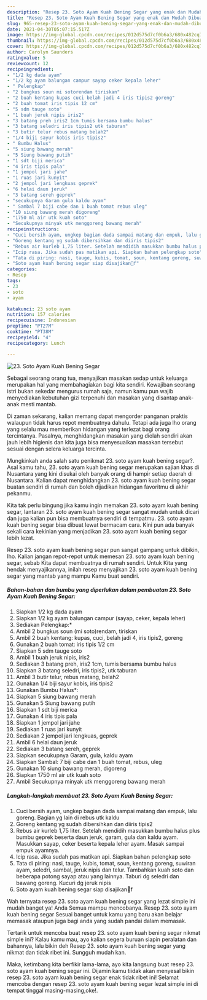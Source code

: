 ```yaml
---
description: "Resep 23. Soto Ayam Kuah Bening Segar yang enak dan Mudah Dibuat"
title: "Resep 23. Soto Ayam Kuah Bening Segar yang enak dan Mudah Dibuat"
slug: 965-resep-23-soto-ayam-kuah-bening-segar-yang-enak-dan-mudah-dibuat
date: 2021-04-30T05:07:15.517Z
image: https://img-global.cpcdn.com/recipes/012d575d7cf0b6a3/680x482cq70/23-soto-ayam-kuah-bening-segar-foto-resep-utama.jpg
thumbnail: https://img-global.cpcdn.com/recipes/012d575d7cf0b6a3/680x482cq70/23-soto-ayam-kuah-bening-segar-foto-resep-utama.jpg
cover: https://img-global.cpcdn.com/recipes/012d575d7cf0b6a3/680x482cq70/23-soto-ayam-kuah-bening-segar-foto-resep-utama.jpg
author: Carolyn Saunders
ratingvalue: 5
reviewcount: 12
recipeingredient:
- "1/2 kg dada ayam"
- "1/2 kg ayam balungan campur sayap ceker kepala leher"
- " Pelengkap"
- "2 bungkus soun mi sotorendam tiriskan"
- "2 buah kentang kupas cuci belah jadi 4 iris tipis2 goreng"
- "2 buah tomat iris tipis 12 cm"
- "5 sdm tauge soto"
- "1 buah jeruk nipis iris2"
- "3 batang preh iris2 1cm tumis bersama bumbu halus"
- "3 batang seledri iris tipis2 utk taburan"
- "3 butir telur rebus matang belah2"
- "1/4 biji sayur kobis iris tipis2"
- " Bumbu Halus"
- "5 siung bawang merah"
- "5 Siung bawang putih"
- "1 sdt biji merica"
- "4 iris tipis pala"
- "1 jempol jari jahe"
- "1 ruas jari kunyit"
- "2 jempol jari lengkuas geprek"
- "6 helai daun jeruk"
- "3 batang sereh geprek"
- "secukupnya Garam gula kaldu ayam"
- " Sambal 7 biji cabe dan 1 buah tomat rebus uleg"
- "10 siung bawang merah digoreng"
- "1750 ml air utk kuah soto"
- "Secukupnya minyak utk menggoreng bawang merah"
recipeinstructions:
- "Cuci bersih ayam, ungkep bagian dada sampai matang dan empuk, lalu goreng. Bagian yg lain di rebus utk kaldu"
- "Goreng kentang yg sudah dibersihkan dan diiris tipis2"
- "Rebus air kurleb 1,75 liter. Setelah mendidih masukkan bumbu halus plus bumbu geprek beserta daun jeruk, garam, gula dan kaldu ayam. Masukkan sayap, ceker beserta kepala leher ayam. Masak sampai empuk ayamnya."
- "Icip rasa. Jika sudah pas matikan api. Siapkan bahan pelengkap soto"
- "Tata di piring: nasi, tauge, kubis, tomat, soun, kentang goreng, suwiran ayam, seledri, sambal, jeruk nipis dan telur. Tambahkan kuah soto dan beberapa potong sayap atau yang lainnya. Taburi dg seledri dan bawang goreng. Kucuri dg jeruk nipis"
- "Soto ayam kuah bening segar siap disajikan🥰f"
categories:
- Resep
tags:
- 23
- soto
- ayam

katakunci: 23 soto ayam 
nutrition: 157 calories
recipecuisine: Indonesian
preptime: "PT27M"
cooktime: "PT38M"
recipeyield: "4"
recipecategory: Lunch

---
```



![23. Soto Ayam Kuah Bening Segar](https://img-global.cpcdn.com/recipes/012d575d7cf0b6a3/680x482cq70/23-soto-ayam-kuah-bening-segar-foto-resep-utama.jpg)

Sebagai seorang orang tua, menyajikan masakan sedap untuk keluarga merupakan hal yang membahagiakan bagi kita sendiri. Kewajiban seorang istri bukan sekedar mengurus rumah saja, namun kamu pun wajib menyediakan kebutuhan gizi terpenuhi dan masakan yang disantap anak-anak mesti mantab.

Di zaman  sekarang, kalian memang dapat mengorder panganan praktis walaupun tidak harus repot membuatnya dahulu. Tetapi ada juga lho orang yang selalu mau memberikan hidangan yang terlezat bagi orang tercintanya. Pasalnya, menghidangkan masakan yang diolah sendiri akan jauh lebih higienis dan kita juga bisa menyesuaikan masakan tersebut sesuai dengan selera keluarga tercinta. 



Mungkinkah anda salah satu penikmat 23. soto ayam kuah bening segar?. Asal kamu tahu, 23. soto ayam kuah bening segar merupakan sajian khas di Nusantara yang kini disukai oleh banyak orang di hampir setiap daerah di Nusantara. Kalian dapat menghidangkan 23. soto ayam kuah bening segar buatan sendiri di rumah dan boleh dijadikan hidangan favoritmu di akhir pekanmu.

Kita tak perlu bingung jika kamu ingin memakan 23. soto ayam kuah bening segar, lantaran 23. soto ayam kuah bening segar sangat mudah untuk dicari dan juga kalian pun bisa membuatnya sendiri di tempatmu. 23. soto ayam kuah bening segar bisa dibuat lewat bermacam cara. Kini pun ada banyak sekali cara kekinian yang menjadikan 23. soto ayam kuah bening segar lebih lezat.

Resep 23. soto ayam kuah bening segar pun sangat gampang untuk dibikin, lho. Kalian jangan repot-repot untuk memesan 23. soto ayam kuah bening segar, sebab Kita dapat membuatnya di rumah sendiri. Untuk Kita yang hendak menyajikannya, inilah resep menyajikan 23. soto ayam kuah bening segar yang mantab yang mampu Kamu buat sendiri.

<!--inarticleads1-->

##### Bahan-bahan dan bumbu yang diperlukan dalam pembuatan 23. Soto Ayam Kuah Bening Segar:

1. Siapkan 1/2 kg dada ayam
1. Siapkan 1/2 kg ayam balungan campur (sayap, ceker, kepala leher)
1. Sediakan  Pelengkap:*
1. Ambil 2 bungkus soun (mi soto)rendam, tiriskan
1. Ambil 2 buah kentang: kupas, cuci, belah jadi 4, iris tipis2, goreng
1. Gunakan 2 buah tomat: iris tipis 1/2 cm
1. Siapkan 5 sdm tauge soto
1. Ambil 1 buah jeruk nipis, iris2
1. Sediakan 3 batang preh, iris2 1cm, tumis bersama bumbu halus
1. Siapkan 3 batang seledri, iris tipis2, utk taburan
1. Ambil 3 butir telur, rebus matang, belah2
1. Gunakan 1/4 biji sayur kobis, iris tipis2
1. Gunakan  Bumbu Halus*:
1. Siapkan 5 siung bawang merah
1. Gunakan 5 Siung bawang putih
1. Siapkan 1 sdt biji merica
1. Gunakan 4 iris tipis pala
1. Siapkan 1 jempol jari jahe
1. Sediakan 1 ruas jari kunyit
1. Sediakan 2 jempol jari lengkuas, geprek
1. Ambil 6 helai daun jeruk
1. Sediakan 3 batang sereh, geprek
1. Siapkan secukupnya Garam, gula, kaldu ayam
1. Siapkan  Sambal: 7 biji cabe dan 1 buah tomat, rebus, uleg
1. Gunakan 10 siung bawang merah, digoreng
1. Siapkan 1750 ml air utk kuah soto
1. Ambil Secukupnya minyak utk menggoreng bawang merah




<!--inarticleads2-->

##### Langkah-langkah membuat 23. Soto Ayam Kuah Bening Segar:

1. Cuci bersih ayam, ungkep bagian dada sampai matang dan empuk, lalu goreng. Bagian yg lain di rebus utk kaldu
1. Goreng kentang yg sudah dibersihkan dan diiris tipis2
1. Rebus air kurleb 1,75 liter. Setelah mendidih masukkan bumbu halus plus bumbu geprek beserta daun jeruk, garam, gula dan kaldu ayam. Masukkan sayap, ceker beserta kepala leher ayam. Masak sampai empuk ayamnya.
1. Icip rasa. Jika sudah pas matikan api. Siapkan bahan pelengkap soto
1. Tata di piring: nasi, tauge, kubis, tomat, soun, kentang goreng, suwiran ayam, seledri, sambal, jeruk nipis dan telur. Tambahkan kuah soto dan beberapa potong sayap atau yang lainnya. Taburi dg seledri dan bawang goreng. Kucuri dg jeruk nipis
1. Soto ayam kuah bening segar siap disajikan🥰f




Wah ternyata resep 23. soto ayam kuah bening segar yang lezat simple ini mudah banget ya! Anda Semua mampu mencobanya. Resep 23. soto ayam kuah bening segar Sesuai banget untuk kamu yang baru akan belajar memasak ataupun juga bagi anda yang sudah pandai dalam memasak.

Tertarik untuk mencoba buat resep 23. soto ayam kuah bening segar nikmat simple ini? Kalau kamu mau, ayo kalian segera buruan siapin peralatan dan bahannya, lalu bikin deh Resep 23. soto ayam kuah bening segar yang nikmat dan tidak ribet ini. Sungguh mudah kan. 

Maka, ketimbang kita berfikir lama-lama, ayo kita langsung buat resep 23. soto ayam kuah bening segar ini. Dijamin kamu tiidak akan menyesal bikin resep 23. soto ayam kuah bening segar enak tidak ribet ini! Selamat mencoba dengan resep 23. soto ayam kuah bening segar lezat simple ini di tempat tinggal masing-masing,oke!.

